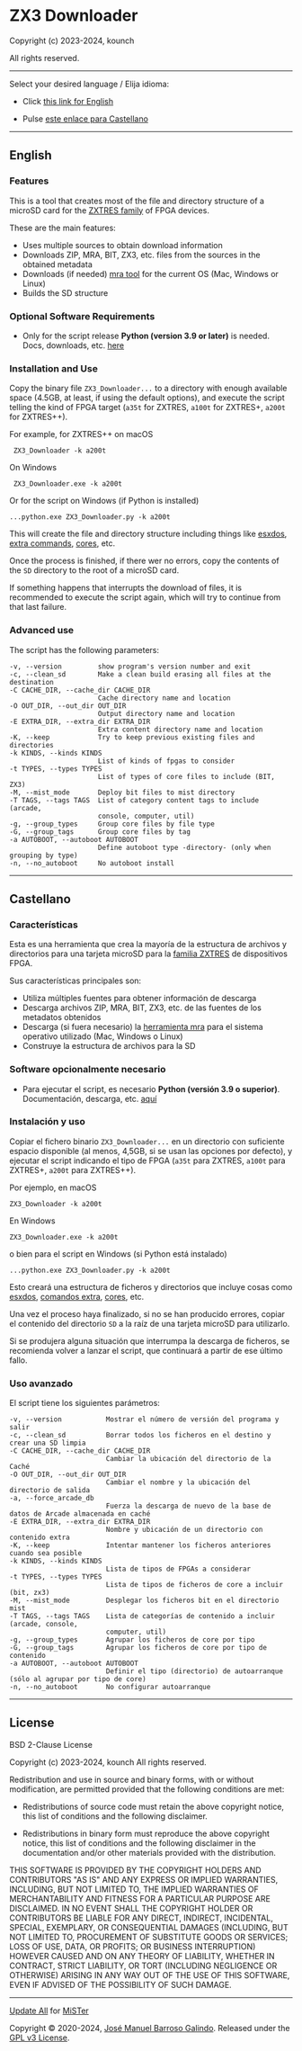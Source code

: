 # ZX3 Downloader

Copyright (c) 2023-2024, kounch

All rights reserved.

---

Select your desired language / Elija idioma:

- Click [this link for English](#english)

- Pulse [este enlace para Castellano](#castellano)

---

## English

### Features

This is a tool that creates most of the file and directory structure of a microSD card for the [ZXTRES family](https://github.com/zxtres/) of FPGA devices.

These are the main features:

- Uses multiple sources to obtain download information
- Downloads ZIP, MRA, BIT, ZX3, etc. files from the sources in the obtained metadata
- Downloads (if needed) [mra tool](https://github.com/kounch/mra-tools-c/tree/master/release) for the current OS (Mac, Windows or Linux)
- Builds the SD structure

### Optional Software Requirements

- Only for the script release **Python (version 3.9 or later)** is needed. Docs, downloads, etc. [here](https://www.python.org/)

### Installation and Use

Copy the binary file `ZX3_Downloader...` to a directory with enough available space (4.5GB, at least, if using the default options), and execute the script telling the kind of FPGA target (`a35t` for ZXTRES, `a100t` for ZXTRES+, `a200t` for ZXTRES++).

For example, for ZXTRES++ on macOS

     ZX3_Downloader -k a200t

On Windows

     ZX3_Downloader.exe -k a200t

Or for the script on Windows (if Python is installed)

    ...python.exe ZX3_Downloader.py -k a200t

This will create the file and directory structure including things like [esxdos](http://www.esxdos.org/index.html), [extra commands](https://github.com/zxtres/dot_commands), [cores](https://github.com/zxtres/cores), etc.

Once the process is finished, if there wer no errors, copy the contents of the `SD` directory to the root of a microSD card.

If something happens that interrupts the download of files, it is recommended to execute the script again, which will try to continue from that last failure.

### Advanced use

The script has the following parameters:

    -v, --version         show program's version number and exit
    -c, --clean_sd        Make a clean build erasing all files at the destination
    -C CACHE_DIR, --cache_dir CACHE_DIR
                          Cache directory name and location
    -O OUT_DIR, --out_dir OUT_DIR
                          Output directory name and location
    -E EXTRA_DIR, --extra_dir EXTRA_DIR
                          Extra content directory name and location
    -K, --keep            Try to keep previous existing files and directories
    -k KINDS, --kinds KINDS
                          List of kinds of fpgas to consider
    -t TYPES, --types TYPES
                          List of types of core files to include (BIT, ZX3)
    -M, --mist_mode       Deploy bit files to mist directory
    -T TAGS, --tags TAGS  List of category content tags to include  (arcade,
                          console, computer, util)
    -g, --group_types     Group core files by file type
    -G, --group_tags      Group core files by tag
    -a AUTOBOOT, --autoboot AUTOBOOT
                          Define autoboot type -directory- (only when grouping by type)
    -n, --no_autoboot     No autoboot install

---

## Castellano

### Características

Esta es una herramienta que crea la mayoría de la estructura de archivos y directorios para una tarjeta microSD para la [familia ZXTRES](https://github.com/zxtres/) de dispositivos FPGA.

Sus características principales son:

- Utiliza múltiples fuentes para obtener información de descarga
- Descarga archivos ZIP, MRA, BIT, ZX3, etc. de las fuentes de los metadatos obtenidos
- Descarga (si fuera necesario) la [herramienta mra](https://github.com/kounch/mra-tools-c/tree/master/release) para el sistema operativo utilizado (Mac, Windows o Linux)
- Construye la estructura de archivos para la SD

### Software opcionalmente necesario

- Para ejecutar el script, es necesario **Python (versión 3.9 o superior)**. Documentación, descarga, etc. [aquí](https://www.python.org/)

### Instalación y uso

Copiar el fichero binario `ZX3_Downloader...` en un directorio con suficiente espacio disponible (al menos, 4,5GB, si se usan las opciones por defecto), y ejecutar el script indicando el tipo de FPGA  (`a35t` para ZXTRES, `a100t` para ZXTRES+, `a200t` para ZXTRES++).

Por ejemplo, en macOS

    ZX3_Downloader -k a200t

En Windows

    ZX3_Downloader.exe -k a200t

o bien para el script en Windows (si Python está instalado)

    ...python.exe ZX3_Downloader.py -k a200t

Esto creará una estructura de ficheros y directorios que incluye cosas como [esxdos](http://www.esxdos.org/index.html), [comandos extra](https://github.com/zxtres/dot_commands), [cores](https://github.com/zxtres/cores), etc.

Una vez el proceso haya finalizado, si no se han producido errores, copiar el contenido del directorio `SD` a la raíz de una tarjeta microSD para utilizarlo.

Si se produjera alguna situación que interrumpa la descarga de ficheros, se recomienda volver a lanzar el script, que continuará a partir de ese último fallo.

### Uso avanzado

El script tiene los siguientes parámetros:

    -v, --version           Mostrar el número de versión del programa y salir
    -c, --clean_sd          Borrar todos los ficheros en el destino y crear una SD limpia
    -C CACHE_DIR, --cache_dir CACHE_DIR
                            Cambiar la ubicación del directorio de la Caché
    -O OUT_DIR, --out_dir OUT_DIR
                            Cambiar el nombre y la ubicación del directorio de salida
    -a, --force_arcade_db
                            Fuerza la descarga de nuevo de la base de datos de Arcade almacenada en caché
    -E EXTRA_DIR, --extra_dir EXTRA_DIR
                            Nombre y ubicación de un directorio con contenido extra
    -K, --keep              Intentar mantener los ficheros anteriores cuando sea posible
    -k KINDS, --kinds KINDS
                            Lista de tipos de FPGAs a considerar
    -t TYPES, --types TYPES
                            Lista de tipos de ficheros de core a incluir (bit, zx3)
    -M, --mist_mode         Desplegar los ficheros bit en el directorio mist
    -T TAGS, --tags TAGS    Lista de categorías de contenido a incluir (arcade, console,
                            computer, util)
    -g, --group_types       Agrupar los ficheros de core por tipo
    -G, --group_tags        Agrupar los ficheros de core por tipo de contenido
    -a AUTOBOOT, --autoboot AUTOBOOT
                            Definir el tipo (directorio) de autoarranque (sólo al agrupar por tipo de core)
    -n, --no_autoboot       No configurar autoarranque

---

## License

BSD 2-Clause License

Copyright (c) 2023-2024, kounch
All rights reserved.

Redistribution and use in source and binary forms, with or without
modification, are permitted provided that the following conditions are met:

- Redistributions of source code must retain the above copyright notice, this
  list of conditions and the following disclaimer.

- Redistributions in binary form must reproduce the above copyright notice,
  this list of conditions and the following disclaimer in the documentation
  and/or other materials provided with the distribution.

THIS SOFTWARE IS PROVIDED BY THE COPYRIGHT HOLDERS AND CONTRIBUTORS "AS IS"
AND ANY EXPRESS OR IMPLIED WARRANTIES, INCLUDING, BUT NOT LIMITED TO, THE
IMPLIED WARRANTIES OF MERCHANTABILITY AND FITNESS FOR A PARTICULAR PURPOSE ARE
DISCLAIMED. IN NO EVENT SHALL THE COPYRIGHT HOLDER OR CONTRIBUTORS BE LIABLE
FOR ANY DIRECT, INDIRECT, INCIDENTAL, SPECIAL, EXEMPLARY, OR CONSEQUENTIAL
DAMAGES (INCLUDING, BUT NOT LIMITED TO, PROCUREMENT OF SUBSTITUTE GOODS OR
SERVICES; LOSS OF USE, DATA, OR PROFITS; OR BUSINESS INTERRUPTION) HOWEVER
CAUSED AND ON ANY THEORY OF LIABILITY, WHETHER IN CONTRACT, STRICT LIABILITY,
OR TORT (INCLUDING NEGLIGENCE OR OTHERWISE) ARISING IN ANY WAY OUT OF THE USE
OF THIS SOFTWARE, EVEN IF ADVISED OF THE POSSIBILITY OF SUCH DAMAGE.

---

[Update All](https://github.com/theypsilon/Update_All_MiSTer) for [MiSTer](https://github.com/MiSTer-devel/Main_MiSTer/wiki)

Copyright © 2020-2024, [José Manuel Barroso Galindo](https://twitter.com/josembarroso).
Released under the [GPL v3 License](LICENSE).
